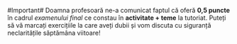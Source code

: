#Important#
Doamna profesoară ne-a comunicat faptul că oferă **0,5 puncte** în cadrul *examenului final* ce constau în **activitate + teme** la tutoriat. Puteți să vă marcați exercițiile la care aveți dubii și vom discuta cu siguranță neclaritățile săptămâna viitoare!
